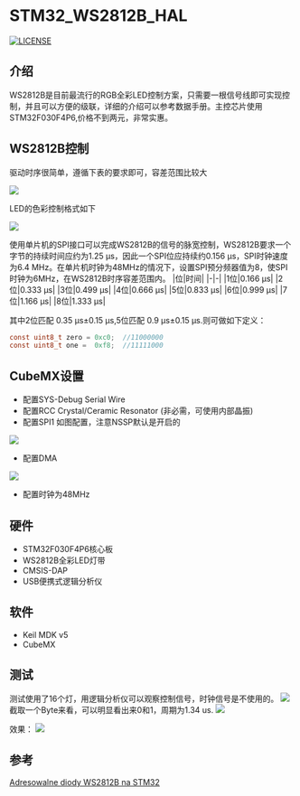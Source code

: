 # STM32_WS2812B_HAL
[![LICENSE](https://img.shields.io/badge/license-Anti%20996-blue.svg)](https://github.com/996icu/996.ICU/blob/master/LICENSE)

## 介绍
WS2812B是目前最流行的RGB全彩LED控制方案，只需要一根信号线即可实现控制，并且可以方便的级联，详细的介绍可以参考数据手册。主控芯片使用STM32F030F4P6,价格不到两元，非常实惠。

## WS2812B控制
驱动时序很简单，遵循下表的要求即可，容差范围比较大

![](http://qiniu.datasheep.cn/20191029024543.png)

LED的色彩控制格式如下

![](http://qiniu.datasheep.cn/20191029015905.png)

使用单片机的SPI接口可以完成WS2812B的信号的脉宽控制，WS2812B要求一个字节的持续时间应约为1.25 µs，因此一个SPI位应持续约0.156 µs，SPI时钟速度为6.4 MHz。在单片机时钟为48MHz的情况下，设置SPI预分频器值为8，使SPI时钟为6MHz，在WS2812B时序容差范围内。
|位|时间|
|-|-|
|1位|0.166 µs|
|2位|0.333 µs|
|3位|0.499 µs|
|4位|0.666 µs|
|5位|0.833 µs|
|6位|0.999 µs|
|7位|1.166 µs|
|8位|1.333 µs|

其中2位匹配 0.35 µs±0.15 µs,5位匹配 0.9 µs±0.15 µs.则可做如下定义：
``` c
const uint8_t zero = 0xc0;  //11000000
const uint8_t one =  0xf8;  //11111000
```

## CubeMX设置

* 配置SYS-Debug Serial Wire
* 配置RCC Crystal/Ceramic Resonator (非必需，可使用内部晶振)
* 配置SPI1 如图配置，注意NSSP默认是开启的

![](http://qiniu.datasheep.cn/20191029022007.png)

* 配置DMA 

![](http://qiniu.datasheep.cn/20191029022154.png)

* 配置时钟为48MHz

## 硬件
* STM32F030F4P6核心板
* WS2812B全彩LED灯带
* CMSIS-DAP 
* USB便携式逻辑分析仪

## 软件
* Keil MDK v5
* CubeMX

## 测试
测试使用了16个灯，用逻辑分析仪可以观察控制信号，时钟信号是不使用的。
![](http://qiniu.datasheep.cn/20191029022723.png)
截取一个Byte来看，可以明显看出来0和1，周期为1.34 us.
![](http://qiniu.datasheep.cn/20191029023110.png)

效果：
![](resources/LED_Test.gif)



## 参考
[Adresowalne diody WS2812B na STM32](https://msalamon.pl/adresowalne-diody-ws2812b-na-stm32-cz-1/)
